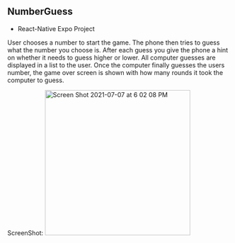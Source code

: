 ## NumberGuess

* React-Native Expo Project

User chooses a number to start the game. The phone then tries to guess what the number you choose is. After each guess you give the phone a hint on whether it needs to guess higher or lower. All computer guesses are displayed in a list to the user. Once the computer finally guesses the users number, the game over screen is shown with how many rounds it took the computer to guess.

ScreenShot: <img width="328" alt="Screen Shot 2021-07-07 at 6 02 08 PM" src="https://user-images.githubusercontent.com/69410816/124834473-d4c3a700-df4d-11eb-9653-6ed64a6db474.png">